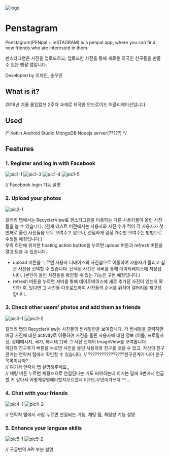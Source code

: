 ![logo](./readme_images/logo.png)

# Penstagram
Penstagram(PENpal + inSTAGRAM) is a penpal app, where you can find new friends who are interested in them.

펜스타그램은 사진을 업로드하고, 업로드한 사진을 통해 새로운 외국인 친구들을 만들 수 있는 펜팔 앱입니다.

Developed by 이제인, 송우민

## What is it?
2019년 겨울 몰입캠프 2주차 과제로 제작한 안드로이드 어플리케이션입니다.

## Used
/*
Kotlin
Android Studio
MongoDB
Nodejs server(?????)
*/

## Features
### 1. Register and log in with Facebook
![pic1-1](./readme_images/pic1-1.png)
![pic1-3](./readme_images/pic1-3.png)
![pic1-4](./readme_images/pic1-4.png)
![pic1-5](./readme_images/pic1-5.png)

// Facebook login 기능 설명

### 2. Upload your photos
![pic2-1](./readme_images/pic2-1.png)

갤러리 탭에서는 RecyclerView로 펜스타그램을 이용하는 다른 사용자들이 올린 사진들을 볼 수 있습니다. (현재 테스트 버전에서는 사용자와 사진 수가 적어 각 사용자가 첫 번째로 올린 사진들을 모두 보여주고 있으나, 랜덤하게 일정 개수만 보여주는 방법으로 수정될 예정입니다.) <br>
우측 하단에 위치한 floating action button을 누르면 upload 버튼과 refresh 버튼을 열고 닫을 수 있습니다.<br>
* upload 버튼을 누르면 사용자 디바이스의 사진첩으로 이동하여 사용자가 올리고 싶은 사진을 선택할 수 있습니다. 선택된 사진은 서버를 통해 데이터베이스에 저장됩니다. (본인이 올린 사진들을 확인할 수 있는 기능은 구현 예정입니다.) <br>
* refresh 버튼을 누르면 서버를 통해 데이트베이스에 새로 추가된 사진이 있는지 확인한 후, 있다면 그 사진들 다운로드하여 사진들의 순서를 뒤섞어 갤러리를 재구성합니다. <br>

### 3. Check other users' photos and add them as friends
![pic3-1](./readme_images/pic3-1.png)
![pic3-2](./readme_images/pic3-2.png)

갤러리 탭의 RecyclerView는 사진들의 썸네일만을 보여줍니다. 각 썸네일을 클릭하면 해당 사진에 대한 activity로 이동하여 사진을 올린 사용자에 대한 정보 (이름, 프로필사진, 상태메시지, 국가, 해시태그)와 그 사진 전체의 ImageView를 보여줍니다. <br>
하단의 친구추가 버튼을 누르면 사진을 올린 사용자와 친구를 맺을 수 있고, 자신의 친구관계는 연락처 탭에서 확인할 수 있습니다. // ????????????????친구관계가 나아 친구목록이나아?<br>
// 여기서 연락처 탭 설명해주세요,, <br>
// 채팅 버튼 누르면 채팅ㅇ으로 연결된다는 거도 써야하는데 이거는 밑에 4번에서 언급할 거 같아서 어떻게설명해야할지모르겠네 이거도우민이가쓰자 ^^....


### 4. Chat with your friends
![pic4-1](./readme_images/pic4-1.png)
![pic4-2](./readme_images/pic4-2.png)

// 연락처 탭에서 사람 누르면 연결되는 기능, 채팅 탭, 채팅방 기능 설명

### 5. Enhance your languae skills
![pic5-1](./readme_images/pic5-1.png)
![pic5-2](./readme_images/pic5-2.png)

// 구글번역 API 부분 설명
